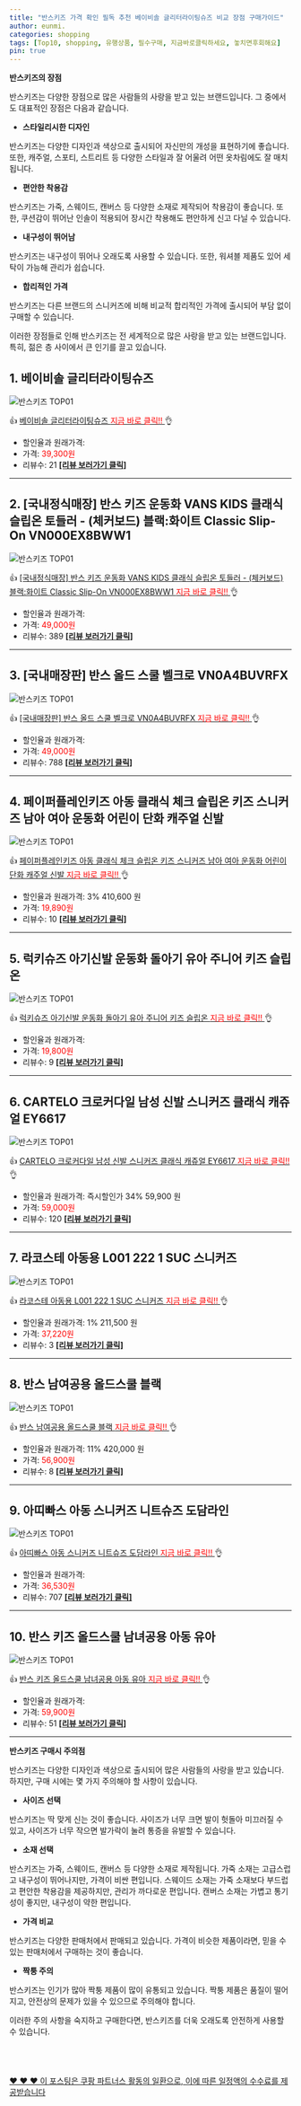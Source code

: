 ```yaml
---
title: "반스키즈 가격 확인 필독 추천 베이비솔 글리터라이팅슈즈 비교 장점 구매가이드"
author: eunmi.
categories: shopping
tags: [Top10, shopping, 유행상품, 필수구매, 지금바로클릭하세요, 놓치면후회해요]
pin: true
---
```

**반스키즈의 장점**

반스키즈는 다양한 장점으로 많은 사람들의 사랑을 받고 있는 브랜드입니다. 그 중에서도 대표적인 장점은 다음과 같습니다.

* **스타일리시한 디자인**

반스키즈는 다양한 디자인과 색상으로 출시되어 자신만의 개성을 표현하기에 좋습니다. 또한, 캐주얼, 스포티, 스트리트 등 다양한 스타일과 잘 어울려 어떤 옷차림에도 잘 매치됩니다.

* **편안한 착용감**

반스키즈는 가죽, 스웨이드, 캔버스 등 다양한 소재로 제작되어 착용감이 좋습니다. 또한, 쿠션감이 뛰어난 인솔이 적용되어 장시간 착용해도 편안하게 신고 다닐 수 있습니다.

* **내구성이 뛰어남**

반스키즈는 내구성이 뛰어나 오래도록 사용할 수 있습니다. 또한, 워셔블 제품도 있어 세탁이 가능해 관리가 쉽습니다.

* **합리적인 가격**

반스키즈는 다른 브랜드의 스니커즈에 비해 비교적 합리적인 가격에 출시되어 부담 없이 구매할 수 있습니다.

이러한 장점들로 인해 반스키즈는 전 세계적으로 많은 사랑을 받고 있는 브랜드입니다. 특히, 젊은 층 사이에서 큰 인기를 끌고 있습니다.

   

## 1. 베이비솔 글리터라이팅슈즈

![반스키즈 TOP01](https://thumbnail7.coupangcdn.com/thumbnails/remote/230x230ex/image/vendor_inventory/817c/ce3b3900388088f93ca9889c3b4b4292a9b48a6ef38f84369fc4b96f6862.jpg)


👍 [베이비솔 글리터라이팅슈즈 <font color=red> 지금 바로 클릭!! </font> ](https://link.coupang.com/re/AFFSDP?lptag=AF3617701&subid=GithubCoopas&pageKey=5110046015&traceid=V0-153&itemId=6971742671&vendorItemId=84879370533) 👌 


- 할인율과 원래가격: 
- 가격: <span style='color:red'>39,300원</span>
- 리뷰수: 21  [**[리뷰 보러가기 클릭]**](https://link.coupang.com/re/AFFSDP?lptag=AF3617701&subid=GithubCoopas&pageKey=5110046015&traceid=V0-153&itemId=6971742671&vendorItemId=84879370533)

---


   

## 2. [국내정식매장] 반스 키즈 운동화 VANS KIDS 클래식 슬립온 토들러 - (체커보드) 블랙:화이트 Classic Slip-On VN000EX8BWW1

![반스키즈 TOP01](https://thumbnail10.coupangcdn.com/thumbnails/remote/230x230ex/image/vendor_inventory/d187/634d86bff922a245342e9238f8ad018566bc2859d0ac45dd9ea683aa8300.png)


👍 [[국내정식매장] 반스 키즈 운동화 VANS KIDS 클래식 슬립온 토들러 - (체커보드) 블랙:화이트 Classic Slip-On VN000EX8BWW1 <font color=red> 지금 바로 클릭!! </font> ](https://link.coupang.com/re/AFFSDP?lptag=AF3617701&subid=GithubCoopas&pageKey=7164131332&traceid=V0-153&itemId=18035439243&vendorItemId=86347708789) 👌 


- 할인율과 원래가격: 
- 가격: <span style='color:red'>49,000원</span>
- 리뷰수: 389  [**[리뷰 보러가기 클릭]**](https://link.coupang.com/re/AFFSDP?lptag=AF3617701&subid=GithubCoopas&pageKey=7164131332&traceid=V0-153&itemId=18035439243&vendorItemId=86347708789)

---


   

## 3. [국내매장판] 반스 올드 스쿨 벨크로 VN0A4BUVRFX

![반스키즈 TOP01](https://thumbnail10.coupangcdn.com/thumbnails/remote/230x230ex/image/vendor_inventory/398c/40df4e7f39dd03c7b32b6f7fb44585d20d5fc50dbdc6a6ef98f0b55048b1.jpg)


👍 [[국내매장판] 반스 올드 스쿨 벨크로 VN0A4BUVRFX <font color=red> 지금 바로 클릭!! </font> ](https://link.coupang.com/re/AFFSDP?lptag=AF3617701&subid=GithubCoopas&pageKey=6958701816&traceid=V0-153&itemId=18780806841&vendorItemId=86622035185) 👌 


- 할인율과 원래가격: 
- 가격: <span style='color:red'>49,000원</span>
- 리뷰수: 788  [**[리뷰 보러가기 클릭]**](https://link.coupang.com/re/AFFSDP?lptag=AF3617701&subid=GithubCoopas&pageKey=6958701816&traceid=V0-153&itemId=18780806841&vendorItemId=86622035185)

---


   

## 4. 페이퍼플레인키즈 아동 클래식 체크 슬립온 키즈 스니커즈 남아 여아 운동화 어린이 단화 캐주얼 신발

![반스키즈 TOP01](https://thumbnail9.coupangcdn.com/thumbnails/remote/230x230ex/image/vendor_inventory/a561/92cafdee34655758cc915e480aada67d2bb3f02e0d89f38ad9df819d43c8.jpg)


👍 [페이퍼플레인키즈 아동 클래식 체크 슬립온 키즈 스니커즈 남아 여아 운동화 어린이 단화 캐주얼 신발 <font color=red> 지금 바로 클릭!! </font> ](https://link.coupang.com/re/AFFSDP?lptag=AF3617701&subid=GithubCoopas&pageKey=7070208050&traceid=V0-153&itemId=17555127857&vendorItemId=84721956284) 👌 


- 할인율과 원래가격: 3%  410,600   원
- 가격: <span style='color:red'>19,890원</span>
- 리뷰수: 10  [**[리뷰 보러가기 클릭]**](https://link.coupang.com/re/AFFSDP?lptag=AF3617701&subid=GithubCoopas&pageKey=7070208050&traceid=V0-153&itemId=17555127857&vendorItemId=84721956284)

---


   

## 5. 럭키슈즈 아기신발 운동화 돌아기 유아 주니어 키즈 슬립온

![반스키즈 TOP01](https://thumbnail10.coupangcdn.com/thumbnails/remote/230x230ex/image/vendor_inventory/98a3/fdf1463d78759196219230970d772e8ab59a7473a06eda72210d350b727d.jpg)


👍 [럭키슈즈 아기신발 운동화 돌아기 유아 주니어 키즈 슬립온 <font color=red> 지금 바로 클릭!! </font> ](https://link.coupang.com/re/AFFSDP?lptag=AF3617701&subid=GithubCoopas&pageKey=7560915374&traceid=V0-153&itemId=19919292024&vendorItemId=87019033027) 👌 


- 할인율과 원래가격: 
- 가격: <span style='color:red'>19,800원</span>
- 리뷰수: 9  [**[리뷰 보러가기 클릭]**](https://link.coupang.com/re/AFFSDP?lptag=AF3617701&subid=GithubCoopas&pageKey=7560915374&traceid=V0-153&itemId=19919292024&vendorItemId=87019033027)

---


   

## 6. CARTELO 크로커다일 남성 신발 스니커즈 클래식 캐쥬얼 EY6617

![반스키즈 TOP01](https://thumbnail9.coupangcdn.com/thumbnails/remote/230x230ex/image/vendor_inventory/4dd2/c695e9e278ff4e20c4ddc5f8fa4fb980bee09cb5aff802c17edb75e7dcd7.png)


👍 [CARTELO 크로커다일 남성 신발 스니커즈 클래식 캐쥬얼 EY6617 <font color=red> 지금 바로 클릭!! </font> ](https://link.coupang.com/re/AFFSDP?lptag=AF3617701&subid=GithubCoopas&pageKey=7505234379&traceid=V0-153&itemId=19654344347&vendorItemId=87612934067) 👌 


- 할인율과 원래가격: 즉시할인가 34%  59,900   원
- 가격: <span style='color:red'>59,000원</span>
- 리뷰수: 120  [**[리뷰 보러가기 클릭]**](https://link.coupang.com/re/AFFSDP?lptag=AF3617701&subid=GithubCoopas&pageKey=7505234379&traceid=V0-153&itemId=19654344347&vendorItemId=87612934067)

---


   

## 7. 라코스테 아동용 L001 222 1 SUC 스니커즈

![반스키즈 TOP01](https://thumbnail10.coupangcdn.com/thumbnails/remote/230x230ex/image/retail/images/2022/11/14/14/4/8fe07bdb-5a67-45d0-82f7-051998c8b0b0.jpg)


👍 [라코스테 아동용 L001 222 1 SUC 스니커즈 <font color=red> 지금 바로 클릭!! </font> ](https://link.coupang.com/re/AFFSDP?lptag=AF3617701&subid=GithubCoopas&pageKey=6919320842&traceid=V0-153&itemId=16703217547&vendorItemId=83885747471) 👌 


- 할인율과 원래가격: 1%  211,500   원
- 가격: <span style='color:red'>37,220원</span>
- 리뷰수: 3  [**[리뷰 보러가기 클릭]**](https://link.coupang.com/re/AFFSDP?lptag=AF3617701&subid=GithubCoopas&pageKey=6919320842&traceid=V0-153&itemId=16703217547&vendorItemId=83885747471)

---


   

## 8. 반스 남여공용 올드스쿨 블랙

![반스키즈 TOP01](https://thumbnail7.coupangcdn.com/thumbnails/remote/230x230ex/image/vendor_inventory/94cf/0fa172400e0e6defb0a01ad8bd73daa1c7b12127d8c561ecf56eb1464bae.jpg)


👍 [반스 남여공용 올드스쿨 블랙 <font color=red> 지금 바로 클릭!! </font> ](https://link.coupang.com/re/AFFSDP?lptag=AF3617701&subid=GithubCoopas&pageKey=7538704561&traceid=V0-153&itemId=19812284255&vendorItemId=86848487165) 👌 


- 할인율과 원래가격: 11%  420,000   원
- 가격: <span style='color:red'>56,900원</span>
- 리뷰수: 8  [**[리뷰 보러가기 클릭]**](https://link.coupang.com/re/AFFSDP?lptag=AF3617701&subid=GithubCoopas&pageKey=7538704561&traceid=V0-153&itemId=19812284255&vendorItemId=86848487165)

---


   

## 9. 아띠빠스 아동 스니커즈 니트슈즈 도담라인

![반스키즈 TOP01](https://thumbnail9.coupangcdn.com/thumbnails/remote/230x230ex/image/vendor_inventory/97d8/28a20eed036ea197b2abe5f39a1e8d4ab1719bdf76b059c6a6d03a1be7ac.jpg)


👍 [아띠빠스 아동 스니커즈 니트슈즈 도담라인 <font color=red> 지금 바로 클릭!! </font> ](https://link.coupang.com/re/AFFSDP?lptag=AF3617701&subid=GithubCoopas&pageKey=7218581590&traceid=V0-153&itemId=18287261048&vendorItemId=85551346579) 👌 


- 할인율과 원래가격: 
- 가격: <span style='color:red'>36,530원</span>
- 리뷰수: 707  [**[리뷰 보러가기 클릭]**](https://link.coupang.com/re/AFFSDP?lptag=AF3617701&subid=GithubCoopas&pageKey=7218581590&traceid=V0-153&itemId=18287261048&vendorItemId=85551346579)

---


   

## 10. 반스 키즈 올드스쿨 남녀공용 아동 유아

![반스키즈 TOP01](https://thumbnail10.coupangcdn.com/thumbnails/remote/230x230ex/image/vendor_inventory/e055/21f49bfeb98edbaac66cbbdfc9faff455876b52f7a4218e50bc67626846d.jpg)


👍 [반스 키즈 올드스쿨 남녀공용 아동 유아 <font color=red> 지금 바로 클릭!! </font> ](https://link.coupang.com/re/AFFSDP?lptag=AF3617701&subid=GithubCoopas&pageKey=7012246107&traceid=V0-153&itemId=17236811937&vendorItemId=86347715007) 👌 


- 할인율과 원래가격: 
- 가격: <span style='color:red'>59,900원</span>
- 리뷰수: 51  [**[리뷰 보러가기 클릭]**](https://link.coupang.com/re/AFFSDP?lptag=AF3617701&subid=GithubCoopas&pageKey=7012246107&traceid=V0-153&itemId=17236811937&vendorItemId=86347715007)

---
**반스키즈 구매시 주의점**

반스키즈는 다양한 디자인과 색상으로 출시되어 많은 사람들의 사랑을 받고 있습니다. 하지만, 구매 시에는 몇 가지 주의해야 할 사항이 있습니다.

* **사이즈 선택**

반스키즈는 딱 맞게 신는 것이 좋습니다. 사이즈가 너무 크면 발이 헛돌아 미끄러질 수 있고, 사이즈가 너무 작으면 발가락이 눌려 통증을 유발할 수 있습니다.

* **소재 선택**

반스키즈는 가죽, 스웨이드, 캔버스 등 다양한 소재로 제작됩니다. 가죽 소재는 고급스럽고 내구성이 뛰어나지만, 가격이 비싼 편입니다. 스웨이드 소재는 가죽 소재보다 부드럽고 편안한 착용감을 제공하지만, 관리가 까다로운 편입니다. 캔버스 소재는 가볍고 통기성이 좋지만, 내구성이 약한 편입니다.

* **가격 비교**

반스키즈는 다양한 판매처에서 판매되고 있습니다. 가격이 비슷한 제품이라면, 믿을 수 있는 판매처에서 구매하는 것이 좋습니다.

* **짝퉁 주의**

반스키즈는 인기가 많아 짝퉁 제품이 많이 유통되고 있습니다. 짝퉁 제품은 품질이 떨어지고, 안전상의 문제가 있을 수 있으므로 주의해야 합니다.

이러한 주의 사항을 숙지하고 구매한다면, 반스키즈를 더욱 오래도록 안전하게 사용할 수 있습니다.<br><br><br><br><br> [ ❤ ❤ ❤ 이 포스팅은 쿠팡 파트너스 활동의 일환으로, 이에 따른 일정액의 수수료를 제공받습니다](https://link.coupang.com/a/bcEFyh)